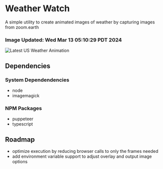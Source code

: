 # Weather Watch

A simple utility to create animated images of weather by capturing images from zoom.earth

### Image Updated: Wed Mar 13 05:10:29 PDT 2024

![Latest US Weather Animation](animations/2024-03-13.webp)

## Dependencies
### System Dependendencies
* node
* imagemagick
### NPM Packages
* puppeteer
* typescript

## Roadmap
* optimize execution by reducing browser calls to only the frames needed
* add environment variable support to adjust overlay and output image options
